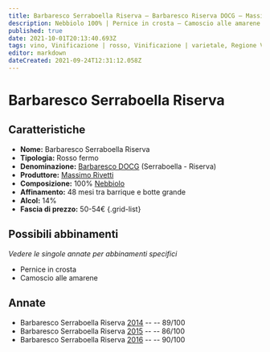 ```yaml
---
title: Barbaresco Serraboella Riserva – Barbaresco Riserva DOCG – Massimo Rivetti – Piemonte (IT) – 50-54€ – 3★-4★
description: Nebbiolo 100% | Pernice in crosta – Camoscio alle amarene
published: true
date: 2021-10-01T20:13:40.693Z
tags: vino, Vinificazione | rosso, Vinificazione | varietale, Regione Vino | Piemonte (IT), Vitigni | Nebbiolo, Valutazioni | 4 stelle, pernice in crosta, Camoscio alle amarene, Prezzi | 50-54€
editor: markdown
dateCreated: 2021-09-24T12:31:12.058Z
---
```


 # Barbaresco Serraboella Riserva

## Caratteristiche
- **Nome:** Barbaresco Serraboella Riserva
- **Tipologia:** Rosso fermo
- **Denominazione:** [Barbaresco DOCG](/denominazioni/Italia/Piemonte/DOCG/Barbaresco) (Serraboella - Riserva)
- **Produttore:** [Massimo Rivetti](/produttori/Italia/Piemonte/Massimo-Rivetti)
- **Composizione:** 100% [Nebbiolo](/vitigni/Italia/bacca-nera/nebbiolo)
- **Affinamento:** 48 mesi tra barrique e botte grande
- **Alcol:** 14%
- **Fascia di prezzo:** 50-54€
{.grid-list}



## Possibili abbinamenti
*Vedere le singole annate per abbinamenti specifici*

- Pernice in crosta
- Camoscio alle amarene

## Annate
- Barbaresco Serraboella Riserva [2014](vini/Italia/Piemonte/Massimo-Rivetti/Barbaresco-Serraboella-Riserva/2014) -- <span class="star-4"></span> -- 89/100
- Barbaresco Serraboella Riserva [2015](vini/Italia/Piemonte/Massimo-Rivetti/Barbaresco-Serraboella-Riserva/2015) -- <span class="star-3"></span> -- 86/100
- Barbaresco Serraboella Riserva [2016](vini/Italia/Piemonte/Massimo-Rivetti/Barbaresco-Serraboella-Riserva/2016) -- <span class="star-4"></span> -- 90/100